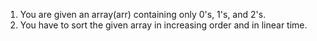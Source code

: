 1. You are given an array(arr) containing only 0's, 1's, and 2's.
2. You have to sort the given array in increasing order and in linear time.

